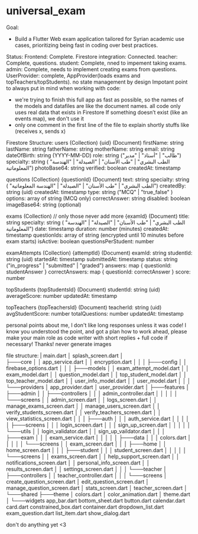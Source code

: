 # universal_exam

Goal:

- Build a Flutter Web exam application tailored for Syrian academic use cases, prioritizing being fast in coding over best practices.

Status:
Frontend: Complete.
Firestore integration: Connected.
teacher: Complete, questions.
student: Complete, nned to impement taking exams.
admin: Complete, needs to implement creating exams from questions.
UserProvider: complete, AppProvider(loads exams and topTeachers/topStudents).
no state management by design
Impotant point to always put in mind when working with code:

- we're trying to finish this full app as fast as possible, so the names of the models and datafiles are like the document names. all code only uses real data that exists in Firestore If something doesn’t exist (like an events map), we don't use it
- only one comment in the first line of the file to explain shortly stuffs like (receives x, sends x)

Firestore Structure:
users (Collection)
{uid} (Document)
firstName: string
lastName: string
fatherName: string
motherName: string
email: string
dateOfBirth: string (YYYY-MM-DD)
role: string ("طالب" | "أستاذ" | "مدير")
specialty: string ( "الطب البشري" | "طب الأسنان" | "الصيدلة" | "الهندسة المعلوماتية")
photoBase64: string
verified: boolean
createdAt: timestamp

questions (Collection)
{questionId} (Document)
text: string
specialty: string ( "الطب البشري" | "طب الأسنان" | "الصيدلة" | "الهندسة المعلوماتية")
createdBy: string (uid)
createdAt: timestamp
type: string ("MCQ" | "true_false" )
options: array of string (MCQ only)
correctAnswer: string
disabled: boolean
imageBase64: string (optional)

exams (Collection) // only those never add more
{examId} (Document)
title: string
specialty: string ( "الطب البشري" | "طب الأسنان" | "الصيدلة" | "الهندسة المعلوماتية")
date: timestamp
duration: number (minutes)
createdAt: timestamp
questionIds: array of string (encrypted until 10 minutes before exam starts)
isActive: boolean
questionsPerStudent: number

examAttempts (Collection)
{attemptId} (Document)
examId: string
studentId: string (uid)
startedAt: timestamp
submittedAt: timestamp
status: string ("in_progress" | "submitted" | "graded")
answers: map { questionId: studentAnswer }
correctAnswers: map { questionId: correctAnswer }
score: number

topStudents
{topStudentsId} (Document)
studentId: string (uid)
averageScore: number
updatedAt: timestamp

topTeachers
{topTeachersId} (Document)
teacherId: string (uid)
avgStudentScore: number
totalQuestions: number
updatedAt: timestamp

personal points about me, I don't like long responses unless it was code!
I know you understood the point, and got a plan how to work ahead, please make your main role as code writer with short replies + full code if necessary! Thanks!
never generate images

file structure:
| main.dart
│ splash_screen.dart
│  
├───core
│ │ app_service.dart
│ │ encryption.dart
│ │
│ ├───config
│ │ firebase_options.dart
│ │
│ ├───models
│ │ exam_attempt_model.dart
│ │ exam_model.dart
│ │ question_model.dart
│ │ top_student_model.dart
│ │ top_teacher_model.dart
│ │ user_info_model.dart
│ │ user_model.dart
│ │
│ └───providers
│ app_provider.dart
│ user_provider.dart
│
├───features
│ ├───admin
│ │ ├───controllers
│ │ │ admin_controller.dart
│ │ │
│ │ └───screens
│ │ admin_screen.dart
│ │ logs_screen.dart
│ │ manage_exams_screen.dart
│ │ manage_users_screen.dart
│ │ verify_students_screen.dart
│ │ verify_teachers_screen.dart
│ │ view_statistics_screen.dart
│ │
│ ├───auth
│ │ │ auth_service.dart
│ │ │
│ │ ├───screens
│ │ │ login_screen.dart
│ │ │ sign_up_screen.dart
│ │ │
│ │ └───utils
│ │ login_validator.dart
│ │ sign_up_vaildator.dart
│ │
│ ├───exam
│ │ │ exam_service.dart
│ │ │
│ │ ├───data
│ │ │ colors.dart
│ │ │
│ │ └───screens
│ │ exam_screen.dart
│ │
│ ├───home
│ │ home_screen.dart
│ │
│ ├───student
│ │ │ student_screen.dart
│ │ │
│ │ └───screens
│ │ exams_screen.dart
│ │ help_support_screen.dart
│ │ notifications_screen.dart
│ │ personal_info_screen.dart
│ │ results_screen.dart
│ │ settings_screen.dart
│ │
│ └───teacher
│ ├───controllers
│ │ teacher_controller.dart
│ │
│ └───screens
│ create_question_screen.dart
│ edit_question_screen.dart
│ manage_question_screen.dart
│ stats_screen.dart
│ teacher_screen.dart
│
└───shared
├───theme
│ colors.dart
│ color_animation.dart
│ theme.dart
│
└───widgets
app_bar.dart
bottom_sheet.dart
button.dart
calendar.dart
card.dart
constrained_box.dart
container.dart
dropdown_list.dart
exam_question.dart
list_item.dart
show_dialog.dart

don't do anything yet <3
